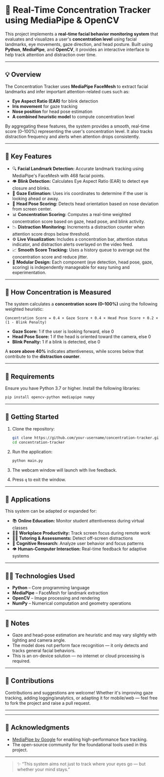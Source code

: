 
# 🧠 Real-Time Concentration Tracker using MediaPipe & OpenCV

This project implements a **real-time facial behavior monitoring system** that evaluates and visualizes a user's **concentration level** using facial landmarks, eye movements, gaze direction, and head posture. Built using **Python**, **MediaPipe**, and **OpenCV**, it provides an interactive interface to help track attention and distraction over time.

---

## 💡 Overview

The Concentration Tracker uses **MediaPipe FaceMesh** to extract facial landmarks and infer important attention-related cues such as:

- **Eye Aspect Ratio (EAR)** for blink detection
- **Iris movement** for gaze tracking
- **Nose position** for head pose estimation
- **A combined heuristic model** to compute concentration level

By aggregating these features, the system provides a smooth, real-time score (0–100%) representing the user's concentration level. It also tracks distraction frequency and alerts when attention drops consistently.

---

## 🎯 Key Features

- 🔍 **Facial Landmark Detection:** Accurate landmark tracking using MediaPipe's FaceMesh with 468 facial points.
- 👁️ **Blink Detection:** Calculates Eye Aspect Ratio (EAR) to detect eye closure and blinks.
- 👀 **Gaze Estimation:** Uses iris coordinates to determine if the user is looking ahead or away.
- 🧭 **Head Pose Scoring:** Detects head orientation based on nose deviation from screen center.
- 📊 **Concentration Scoring:** Computes a real-time weighted concentration score based on gaze, head pose, and blink activity.
- 📉 **Distraction Monitoring:** Increments a distraction counter when attention score drops below threshold.
- ⚙️ **Live Visualization:** Includes a concentration bar, attention status indicator, and distraction alerts overlayed on the video feed.
- 📈 **Smooth Score Tracking:** Uses a history queue to average out the concentration score and reduce jitter.
- 🧪 **Modular Design:** Each component (eye detection, head pose, gaze, scoring) is independently manageable for easy tuning and experimentation.

---

## 🧠 How Concentration is Measured

The system calculates a **concentration score (0–100%)** using the following weighted heuristic:

```
Concentration Score = 0.4 × Gaze Score + 0.4 × Head Pose Score + 0.2 × (1 - Blink Penalty)
```

- **Gaze Score:** 1 if the user is looking forward, else 0
- **Head Pose Score:** 1 if the head is oriented toward the camera, else 0
- **Blink Penalty:** 1 if a blink is detected, else 0

A **score above 40%** indicates attentiveness, while scores below that contribute to the **distraction counter**.

---

## 🧰 Requirements

Ensure you have Python 3.7 or higher. Install the following libraries:

```bash
pip install opencv-python mediapipe numpy
```

---

## 🚀 Getting Started

1. Clone the repository:
   ```bash
   git clone https://github.com/your-username/concentration-tracker.git
   cd concentration-tracker
   ```

2. Run the application:
   ```bash
   python main.py
   ```

3. The webcam window will launch with live feedback.

4. Press `q` to exit the window.

---

## 🧪 Applications

This system can be adapted or expanded for:

- 📚 **Online Education:** Monitor student attentiveness during virtual classes
- 👨‍💻 **Workplace Productivity:** Track screen focus during remote work
- 🧑‍🏫 **Tutoring & Assessments:** Detect off-screen distractions
- 🧠 **Cognitive Research:** Analyze user behavior and focus patterns
- 👁️ **Human-Computer Interaction:** Real-time feedback for adaptive systems

---

## 🧑‍💻 Technologies Used

- **Python** – Core programming language
- **MediaPipe** – FaceMesh for landmark extraction
- **OpenCV** – Image processing and rendering
- **NumPy** – Numerical computation and geometry operations

---

## 📌 Notes

- Gaze and head-pose estimation are heuristic and may vary slightly with lighting and camera angle.
- The model does not perform face recognition — it only detects and tracks general facial behaviors.
- This is an on-device solution — no internet or cloud processing is required.

---

## 🤝 Contributions

Contributions and suggestions are welcome! Whether it's improving gaze tracking, adding logging/analytics, or adapting it for mobile/web — feel free to fork the project and raise a pull request.

---


---

## 🙏 Acknowledgments

- [MediaPipe by Google](https://google.github.io/mediapipe/) for enabling high-performance face tracking.
- The open-source community for the foundational tools used in this project.

---

> ✨ “This system aims not just to track where your eyes go — but whether your mind stays.”
